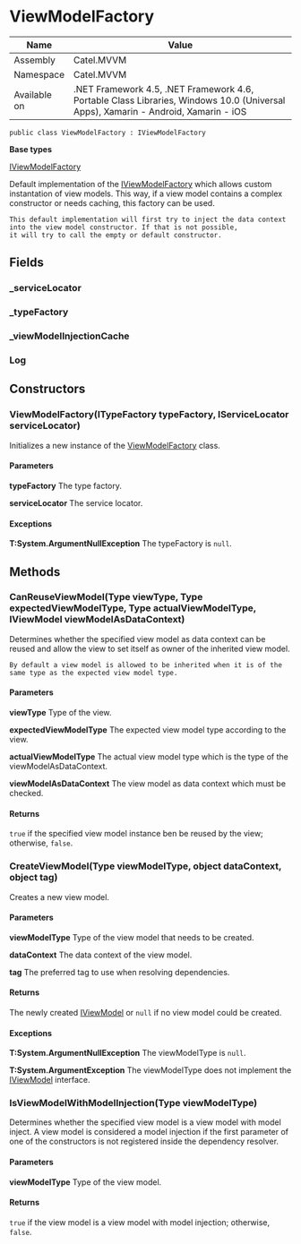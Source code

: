 

# ViewModelFactory

Name|Value
---|---
Assembly|Catel.MVVM
Namespace|Catel.MVVM
Available on|.NET Framework 4.5, .NET Framework 4.6, Portable Class Libraries, Windows 10.0 (Universal Apps), Xamarin - Android, Xamarin - iOS

```
public class ViewModelFactory : IViewModelFactory
```

**Base types**

[IViewModelFactory](/Catel.MVVM\Catel\MVVM\IViewModelFactory.md)


Default implementation of the [IViewModelFactory](#) which allows custom instantation of view models. This way,
    if a view model contains a complex constructor or needs caching, this factory can be used.
    


    This default implementation will first try to inject the data context into the view model constructor. If that is not possible,
    it will try to call the empty or default constructor.



## Fields

### _serviceLocator

### _typeFactory

### _viewModelInjectionCache

### Log

## Constructors

### ViewModelFactory(ITypeFactory typeFactory, IServiceLocator serviceLocator)

Initializes a new instance of the [ViewModelFactory](#) class.

#### Parameters

**typeFactory**
The type factory.

**serviceLocator**
The service locator.

#### Exceptions

**T:System.ArgumentNullException**
The typeFactory is ```null```.



## Methods

### CanReuseViewModel(Type viewType, Type expectedViewModelType, Type actualViewModelType, IViewModel viewModelAsDataContext)

Determines whether the specified view model as data context can be reused and allow the view to set itself as
    owner of the inherited view model.
    


    By default a view model is allowed to be inherited when it is of the same type as the expected view model type.

#### Parameters

**viewType**
Type of the view.

**expectedViewModelType**
The expected view model type according to the view.

**actualViewModelType**
The actual view model type which is the type of the viewModelAsDataContext.

**viewModelAsDataContext**
The view model as data context which must be checked.

#### Returns

```true``` if the specified view model instance ben be reused by the view; otherwise, ```false```.



### CreateViewModel(Type viewModelType, object dataContext, object tag)

Creates a new view model.

#### Parameters

**viewModelType**
Type of the view model that needs to be created.

**dataContext**
The data context of the view model.

**tag**
The preferred tag to use when resolving dependencies.

#### Returns

The newly created [IViewModel](#) or ```null``` if no view model could be created.

#### Exceptions

**T:System.ArgumentNullException**
The viewModelType is ```null```.

**T:System.ArgumentException**
The viewModelType does not implement the [IViewModel](#) interface.



### IsViewModelWithModelInjection(Type viewModelType)

Determines whether the specified view model is a view model with model inject. A view model is
    considered a model injection if the first parameter of one of the constructors is not registered inside
    the dependency resolver.

#### Parameters

**viewModelType**
Type of the view model.

#### Returns

```true``` if the view model is a view model with model injection; otherwise, ```false```.



